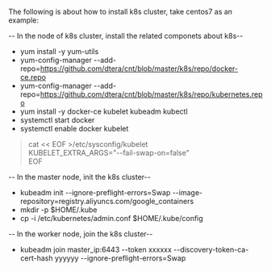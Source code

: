 The following is about how to install k8s cluster, take centos7 as an example:

-- In the node of k8s cluster, install the related componets about k8s--
* yum install -y yum-utils
* yum-config-manager --add-repo=https://github.com/dtera/cnt/blob/master/k8s/repo/docker-ce.repo
* yum-config-manager --add-repo=https://github.com/dtera/cnt/blob/master/k8s/repo/kubernetes.repo
* yum install -y docker-ce kubelet kubeadm kubectl
* systemctl start docker
* systemctl enable docker kubelet

> cat << EOF >/etc/sysconfig/kubelet  
KUBELET_EXTRA_ARGS="--fail-swap-on=false"  
EOF

-- In the master node, init the k8s cluster--
* kubeadm init --ignore-preflight-errors=Swap --image-repository=registry.aliyuncs.com/google_containers
* mkdir -p $HOME/.kube
* cp -i /etc/kubernetes/admin.conf $HOME/.kube/config

-- In the worker node, join the k8s cluster--
* kubeadm join master_ip:6443 --token xxxxxx --discovery-token-ca-cert-hash yyyyyy --ignore-preflight-errors=Swap
